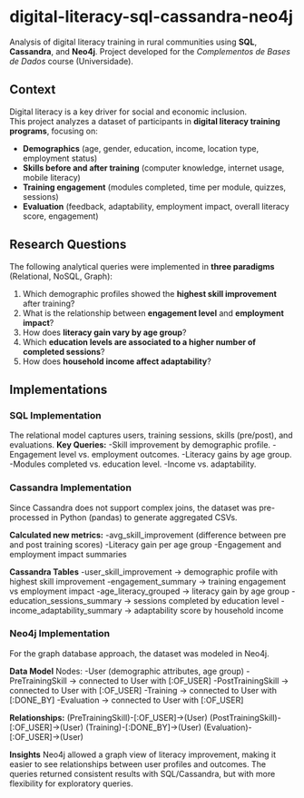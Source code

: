 # digital-literacy-sql-cassandra-neo4j
Analysis of digital literacy training in rural communities using **SQL**, **Cassandra**, and **Neo4j**.   Project developed for the *Complementos de Bases de Dados* course (Universidade).
## Context
Digital literacy is a key driver for social and economic inclusion.  
This project analyzes a dataset of participants in **digital literacy training programs**, focusing on:  

- **Demographics** (age, gender, education, income, location type, employment status)  
- **Skills before and after training** (computer knowledge, internet usage, mobile literacy)  
- **Training engagement** (modules completed, time per module, quizzes, sessions)  
- **Evaluation** (feedback, adaptability, employment impact, overall literacy score, engagement)

## Research Questions
The following analytical queries were implemented in **three paradigms** (Relational, NoSQL, Graph):  

1. Which demographic profiles showed the **highest skill improvement** after training?
2. What is the relationship between **engagement level** and **employment impact**?
3. How does **literacy gain vary by age group**?  
4. Which **education levels are associated to a higher number of completed sessions**?  
5. How does **household income affect adaptability**?

## Implementations
### SQL Implementation
The relational model captures users, training sessions, skills (pre/post), and evaluations.
**Key Queries:**
-Skill improvement by demographic profile.
-Engagement level vs. employment outcomes.
-Literacy gains by age group.
-Modules completed vs. education level.
-Income vs. adaptability.

### Cassandra Implementation
Since Cassandra does not support complex joins, the dataset was pre-processed in Python (pandas) to generate aggregated CSVs.

**Calculated new metrics:**
-avg_skill_improvement (difference between pre and post training scores)
-Literacy gain per age group
-Engagement and employment impact summaries

**Cassandra Tables**
-user_skill_improvement → demographic profile with highest skill improvement
-engagement_summary → training engagement vs employment impact
-age_literacy_grouped → literacy gain by age group
-education_sessions_summary → sessions completed by education level
-income_adaptability_summary → adaptability score by household income

### Neo4j Implementation 
For the graph database approach, the dataset was modeled in Neo4j. 

**Data Model**
Nodes:
-User (demographic attributes, age group)
-PreTrainingSkill → connected to User with [:OF_USER]
-PostTrainingSkill → connected to User with [:OF_USER]
-Training → connected to User with [:DONE_BY]
-Evaluation → connected to User with [:OF_USER]

**Relationships:**
(PreTrainingSkill)-[:OF_USER]->(User)
(PostTrainingSkill)-[:OF_USER]->(User)
(Training)-[:DONE_BY]->(User)
(Evaluation)-[:OF_USER]->(User)

**Insights**
Neo4j allowed a graph view of literacy improvement, making it easier to see relationships between user profiles and outcomes.
The queries returned consistent results with SQL/Cassandra, but with more flexibility for exploratory queries.
